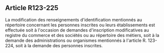 Article R123-225
----
La modification des renseignements d'identification mentionnés au répertoire
concernant les personnes inscrites ou leurs établissements est effectuée soit à
l'occasion de demandes d'inscription modificatives au registre du commerce et
des sociétés ou au répertoire des métiers, soit à la demande des administrations
ou organismes mentionnés à l'article R. 123-224, soit à la demande des personnes
inscrites.
